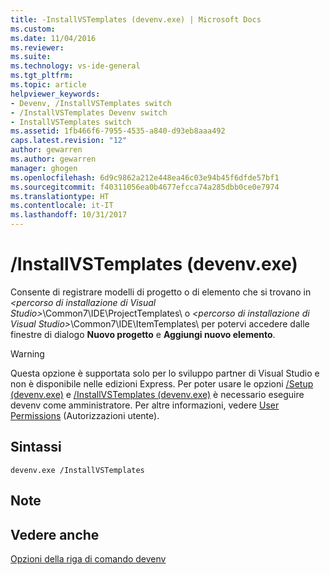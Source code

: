 ```yaml
---
title: -InstallVSTemplates (devenv.exe) | Microsoft Docs
ms.custom: 
ms.date: 11/04/2016
ms.reviewer: 
ms.suite: 
ms.technology: vs-ide-general
ms.tgt_pltfrm: 
ms.topic: article
helpviewer_keywords:
- Devenv, /InstallVSTemplates switch
- /InstallVSTemplates Devenv switch
- InstallVSTemplates switch
ms.assetid: 1fb466f6-7955-4535-a840-d93eb8aaa492
caps.latest.revision: "12"
author: gewarren
ms.author: gewarren
manager: ghogen
ms.openlocfilehash: 6d9c9862a212e448ea46c03e94b45f6dfde57bf1
ms.sourcegitcommit: f40311056ea0b4677efcca74a285dbb0ce0e7974
ms.translationtype: HT
ms.contentlocale: it-IT
ms.lasthandoff: 10/31/2017
---
```

# <a name="installvstemplates-devenvexe"></a>/InstallVSTemplates (devenv.exe)
Consente di registrare modelli di progetto o di elemento che si trovano in *\<percorso di installazione di Visual Studio>*\Common7\IDE\ProjectTemplates\ o *\<percorso di installazione di Visual Studio>*\Common7\IDE\ItemTemplates\ per potervi accedere dalle finestre di dialogo **Nuovo progetto** e **Aggiungi nuovo elemento**.  
  
> [!WARNING]
>  Questa opzione è supportata solo per lo sviluppo partner di Visual Studio e non è disponibile nelle edizioni Express. Per poter usare le opzioni [/Setup (devenv.exe)](../../ide/reference/setup-devenv-exe.md) e [/InstallVSTemplates (devenv.exe)](../../ide/reference/installvstemplates-devenv-exe.md) è necessario eseguire devenv come amministratore. Per altre informazioni, vedere [User Permissions](../../ide/user-permissions-and-visual-studio.md) (Autorizzazioni utente).  
  
## <a name="syntax"></a>Sintassi  
  
```  
devenv.exe /InstallVSTemplates  
```  
  
## <a name="remarks"></a>Note  
  
## <a name="see-also"></a>Vedere anche  
 [Opzioni della riga di comando devenv](../../ide/reference/devenv-command-line-switches.md)